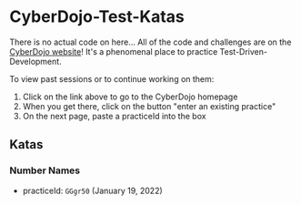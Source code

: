 # CyberDojo-Test-Katas

There is no actual code on here... All of the code and challenges are on the [CyberDojo website](https://cyber-dojo.org/creator/home)! It's a phenomenal place to practice Test-Driven-Development. 

To view past sessions or to continue working on them:
1. Click on the link above to go to the CyberDojo homepage
2. When you get there, click on the button "enter an existing practice"
3. On the next page, paste a practiceId into the box


## Katas

### Number Names
- practiceId: `GGgr50` (January 19, 2022)
